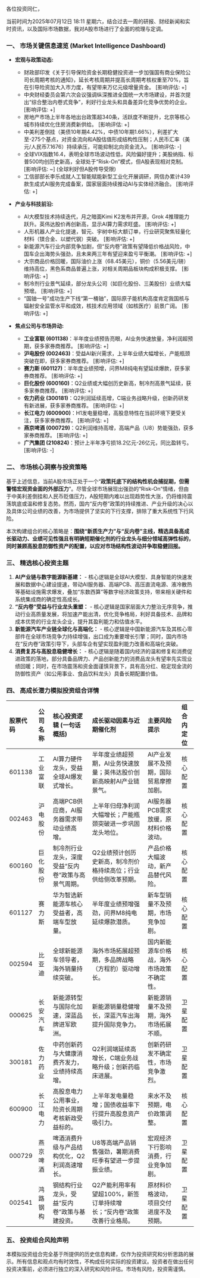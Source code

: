 各位投资同仁，

当前时间为2025年07月12日 18:11 星期六，结合过去一周的研报、财经新闻和实时资讯，以及国际市场数据，我对A股市场进行了全面的梳理与定调。

### 一、 市场关键信息速览 (Market Intelligence Dashboard)

*   **宏观与政策动态:**
    *   财政部印发《关于引导保险资金长期稳健投资进一步加强国有商业保险公司长周期考核的通知》，延长考核周期并提高长周期考核权重至70%，旨在引导险资加大入市力度，有望带来万亿元级增量资金。 [影响评估: +]
    *   中央财经委员会第六次会议强调纵深推进全国统一大市场建设，并首次提出“综合整治内卷式竞争”，利好行业龙头和具备差异化竞争优势的企业。 [影响评估: +]
    *   房地产市场上半年各地出台政策超340条，活跃度不断提升，北京等核心城市持续优化住房消费新供给。 [影响评估: +]
    *   中美利差倒挂（美债10年期4.42%，中债10年期1.66%），利差扩大至-275个基点，对资金流向和A股估值形成结构性压制；人民币汇率（美元/人民币7.1676）持续承压，可能抑制北向资金流入。 [影响评估: -]
    *   全球VIX指数16.4，表明全球市场波动性低，风险偏好提升；美股纳指、标普500均创历史新高，全球处于“Risk-On”模式，但A股表现相对克制。 [影响评估: ~] (全球利好但A股传导受限)
    *   工信部部长李乐成就人工智能赋能新型工业化开展调研，网信办累计439款生成式AI服务完成备案，国家层面持续推动AI与实体经济融合。 [影响评估: +]

*   **产业与科技前沿:**
    *   AI大模型技术持续迭代，月之暗面Kimi K2发布并开源，Grok 4推理能力跃升。英伟达股价再创新高，显示AI算力需求旺盛。 [影响评估: +]
    *   人形机器人产业化提速，智元、宇树中标大额订单，行业研究聚焦轻量化材料（镁合金、以塑代钢）突破。 [影响评估: +]
    *   新能源汽车行业内部竞争加剧，但“反内卷”政策有望降低价格战风险，中国车企出海势头强劲，且未来两三年有望迎来盈亏平衡潮。 [影响评估: +]
    *   大宗商品价格回暖，国际油价上涨（68.45美元），铜价（5.56美元/磅）维持高位，黑色系商品普遍上涨，对相关周期品板块构成积极支撑。 [影响评估: +]
    *   制冷剂行业景气延续，部分龙头公司（如巨化股份、三美股份）业绩大幅预增。 [影响评估: +]
    *   “国铀一号”成功生产下线“第一桶铀”，国际原子能机构高度肯定我国核与辐射安全监管水平和成效，核技术应用领域（如核医疗）前景广阔。 [影响评估: +]

*   **焦点公司与市场异动:**
    *   **工业富联 (601138)**：半年度业绩预告亮眼，AI业务快速放量，净利润超预期，获多家券商推荐。 [影响评估: +]
    *   **沪电股份 (002463)**：受益AI新兴需求，上半年业绩大幅增长，产能瓶颈突破在即，获多家券商推荐。 [影响评估: +]
    *   **赛力斯 (601127)**：半年度业绩预增，问界M8纯电有望延续爆款，获多家券商推荐。 [影响评估: +]
    *   **巨化股份 (600160)**：Q2业绩或大幅创历史新高，制冷剂高景气延续，获多家券商推荐。 [影响评估: +]
    *   **佐力药业 (300181)**：Q2利润延续高增，C端业务战略升级，创新药研发有新进展，获多家券商推荐。 [影响评估: +]
    *   **长江电力 (600900)**：H1发电量稳增，高股息特性在当前环境下更受关注，获多家券商推荐。 [影响评估: +]
    *   **燕京啤酒 (000729)**：Q2利润维持高增，高端产品（U8）势能强劲，获多家券商推荐。 [影响评估: +]
    *   **广汽集团 (210824)**：预计上半年净亏损18.2亿元-26亿元，同比盈转亏。 [影响评估: -]

### 二、 市场核心洞察与投资策略

基于上述信息，当前A股市场正处于一个“**政策托底下的结构性机会捕捉期，但需警惕宏观资金面的外部压力**”。尽管全球市场展现出强劲的“Risk-On”情绪，但由于中美利差倒挂和人民币贬值压力，A股短期内难以出现趋势性大涨，仍将维持震荡筑底或温和修复态势。然而，国内“反内卷”政策的持续推进、产业升级的决心以及具体公司业绩的改善，为市场提供了坚实的下行支撑，排除了重大系统性下行风险。

本次构建组合的核心策略是：**围绕“新质生产力”与“反内卷”主线，精选具备高成长驱动力、业绩可见性强且有明确短期催化剂的行业龙头与细分领域高弹性标的，同时兼顾高股息防御性资产的配置，以应对市场结构性波动并争取稳健回报。**

### 三、 精选核心投资主题

1.  **AI产业链与数字能源新基建：** - 核心逻辑是全球AI大模型、具身智能的快速发展和数据中心建设提速，带动AI服务器、高端PCB、高压直流电源、液冷散热等基础设施需求爆发，叠加“东数西算”等数字经济政策支持，带来相关硬件和系统集成商的确定性高成长。
2.  **“反内卷”受益与行业龙头重塑：** - 核心逻辑是国家层面大力整治无序竞争，推动行业高质量发展，将加速产能出清，优化竞争格局，利好具备技术、品牌和成本优势的行业龙头企业，提升其盈利能力和估值水平。
3.  **新能源汽车产业链全球化与高端化：** - 核心逻辑是中国新能源汽车及其核心零部件在全球市场竞争力持续增强，出口成为重要增长引擎；同时，国内市场在“反内卷”政策引导下，头部车企有望实现盈利能力改善和高端化突破。
4.  **消费复苏与高股息稳健增长：** - 核心逻辑是随着国内经济的温和修复和消费促进政策的落地，部分具备品牌力、产品创新能力的消费品龙头有望率先实现业绩回暖；同时，在市场震荡和资金面谨慎背景下，具有高分红、稳定现金流的防御性资产（如公用事业、食品饮料龙头）具备长期配置价值。

### 四、 高成长潜力模拟投资组合详情

| 股票代码 | 公司名称 | 核心投资逻辑 (一句话概括) | 成长驱动因素与近期催化剂 | 主要风险提示 | 组合内定位 |
| :--- | :--- | :--- | :--- | :--- | :--- |
| 601138 | 工业富联 | AI算力硬件龙头，受益全球AI爆发式增长。 | 半年度业绩超预期，AI业务快速放量；英伟达股价创新高映射AI产业链景气。 | AI产业发展不及预期，国际贸易摩擦加剧。 | 核心配置 |
| 002463 | 沪电股份 | 高端PCB供应商，AI服务器需求带动业绩高增。 | 上半年归母净利润大幅增长；产能瓶颈突破进一步巩固龙头地位。 | AI服务器PCB需求放缓，原材料价格波动。 | 核心配置 |
| 600160 | 巨化股份 | 制冷剂行业龙头，深度受益“反内卷”政策与高景气周期。 | Q2业绩预计创历史新高，制冷剂价格持续高位；行业供给侧改革预期。 | 产品价格大幅波动，新产品替代风险。 | 核心配置 |
| 601127 | 赛力斯 | 华为智选新能源车核心受益者，高端车型放量。 | 半年度业绩预增强劲，问界M8纯电延续爆款潜质。 | 新车型销量不及预期，市场竞争加剧。 | 核心配置 |
| 002594 | 比亚迪 | 全球新能源车领导者，海外销量持续突破。 | 海外市场拓展超预期，多品牌战略（方程豹）驱动增长。 | 国内新能源车价格战，海外市场政策不确定性。 | 核心配置 |
| 000625 | 长安汽车 | 新能源转型与国际化加速，深蓝品牌进军欧洲。 | 新能源销量稳健增长，深蓝汽车出海提升国际竞争力。 | 新能源销量不及预期，海外市场拓展不顺。 | 卫星配置 |
| 300181 | 佐力药业 | 中药创新药与大健康消费齐发力，业绩持续高增。 | Q2利润端延续高增长，C端业务战略升级；创新药临床进展。 | 创新药研发不确定性，市场竞争激烈。 | 卫星配置 |
| 600900 | 长江电力 | 高股息电力公用事业，险资长周期考核新政受益标的。 | 上半年发电量稳增；国债收益率下行提升高股息资产吸引力。 | 来水不及预期，电价政策调整。 | 核心配置 |
| 000729 | 燕京啤酒 | 啤酒消费升级与产品结构优化，Q2利润高速增长。 | U8等高端产品销售强劲，暑期消费旺季有望进一步提振业绩。 | 宏观经济下行影响消费，行业竞争加剧。 | 卫星配置 |
| 002541 | 鸿路钢构 | 钢结构行业龙头，受益“反内卷”政策与基建投资。 | Q2产能利用率有望超100%，新签订单持续增长；“反内卷”政策改善行业格局。 | 原材料价格波动，项目交付进度不及预期。 | 卫星配置 |

### 五、 投资组合风险声明

本模拟投资组合完全基于所提供的历史信息构建，仅作为投资研究和分析思路的展示。所有信息和观点均有时效性，不构成任何实际的投资建议。投资者在做出任何投资决策前，必须进行独立的深入研究和风险评估。市场有风险，投资需谨慎。